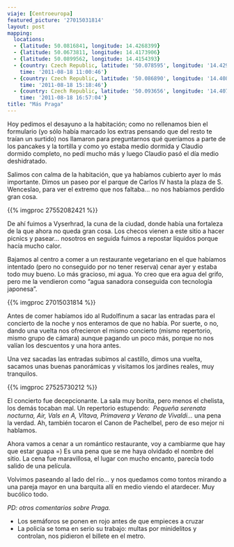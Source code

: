 ```yaml
---
viaje: [Centroeuropa]
featured_picture: '27015031814'
layout: post
mapping:
  locations:
  - {latitude: 50.0816841, longitude: 14.4268399}
  - {latitude: 50.0673811, longitude: 14.4173906}
  - {latitude: 50.0899562, longitude: 14.4154393}
  - {country: Czech Republic, latitude: '50.078595', longitude: '14.429903', place: Prague,
    time: '2011-08-18 11:00:46'}
  - {country: Czech Republic, latitude: '50.086890', longitude: '14.408693', place: Prague,
    time: '2011-08-18 15:18:46'}
  - {country: Czech Republic, latitude: '50.093656', longitude: '14.407445', place: Prague,
    time: '2011-08-18 16:57:04'}
title: "Más Praga"
---
```

Hoy pedimos el desayuno a la habitación; como no rellenamos bien el formulario (yo sólo había marcado los extras pensando que del resto te traían un surtido) nos llamaron para preguntarnos qué queríamos a parte de los pancakes y la tortilla y como yo estaba medio dormida y Claudio dormido completo, no pedí mucho más y luego Claudio pasó el día medio deshidratado.

Salimos con calma de la habitación, que ya habíamos cubierto ayer lo más importante. Dimos un paseo por el parque de Carlos IV hasta la plaza de S. Wenceslao, para ver el extremo que nos faltaba... no nos habíamos perdido gran cosa.

{{% imgproc 27552082421 %}}

De ahí fuimos a Vyserhrad, la cuna de la ciudad, donde había una fortaleza de la que ahora no queda gran cosa. Los checos vienen a este sitio a hacer picnics y pasear... nosotros en seguida fuimos a repostar líquidos porque hacía mucho calor.

Bajamos al centro a comer a un restaurante vegetariano en el que habíamos intentado (pero no conseguido por no tener reserva) cenar ayer y estaba todo muy bueno. Lo más gracioso, mi agua. Yo creo que era agua del grifo, pero me la vendieron como “agua sanadora conseguida con tecnología japonesa”.

{{% imgproc 27015031814 %}}

Antes de comer habíamos ido al Rudolfinum a sacar las entradas para el concierto de la noche y nos enteramos de que no había. Por suerte, o no, dando una vuelta nos ofrecieron el mismo concierto (mismo repertorio, mismo grupo de cámara) aunque pagando un poco más, porque no nos valían los descuentos y una hora antes.

Una vez sacadas las entradas subimos al castillo, dimos una vuelta, sacamos unas buenas panorámicas y visitamos los jardines reales, muy tranquilos.

{{% imgproc 27525730212 %}}

El concierto fue decepcionante. La sala muy bonita, pero menos el chelista, los demás tocaban mal. Un repertorio estupendo: <em> Pequeña serenata nocturna, Air, Vals en A, Vltava, Primavera y Verano de Vivaldi...</em> una pena la verdad. Ah, también tocaron el Canon de Pachelbel, pero de eso mejor ni hablamos.

Ahora vamos a cenar a un romántico restaurante, voy a cambiarme que hay que estar guapa =) Es una pena que se me haya olvidado el nombre del sitio. La cena fue maravillosa, el lugar con mucho encanto, parecía todo salido de una película.

Volvimos paseando al lado del río... y nos quedamos como tontos mirando a una pareja mayor en una barquita allí en medio viendo el atardecer. Muy bucólico todo.

*PD: otros comentarios sobre Praga.*

- Los semáforos se ponen en rojo antes de que empieces a cruzar
- La policía se toma en serio su trabajo: multas por minidelitos y controlan, nos pidieron el billete en el metro.